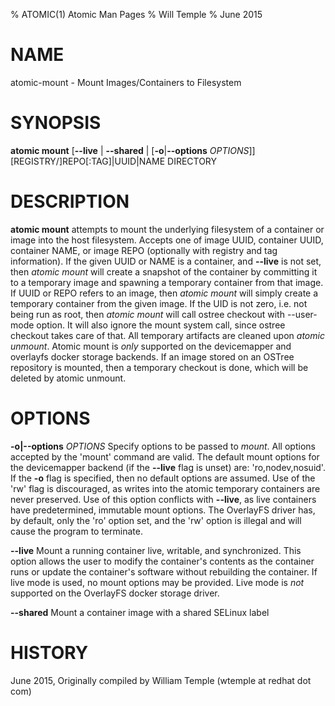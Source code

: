 % ATOMIC(1) Atomic Man Pages
% Will Temple
% June 2015
# NAME
atomic-mount - Mount Images/Containers to Filesystem

# SYNOPSIS
**atomic mount**
[**--live** | **--shared** | [**-o**|**--options** *OPTIONS*]]
[REGISTRY/]REPO[:TAG]|UUID|NAME
DIRECTORY

# DESCRIPTION
**atomic mount** attempts to mount the underlying filesystem of a container or
image into the host filesystem. Accepts one of image UUID, container UUID,
container NAME, or image REPO (optionally with registry and tag information).
If the given UUID or NAME is a container, and **--live** is not set, then
*atomic mount* will create a snapshot of the container by committing it to a
temporary image and spawning a temporary container from that image. If UUID or
REPO refers to an image, then *atomic mount* will simply create a temporary
container from the given image. If the UID is not zero, i.e. not being run as
root, then *atomic mount* will call ostree checkout with --user-mode option.
It will also ignore the mount system call, since ostree checkout takes care
of that. All temporary artifacts are cleaned upon
*atomic unmount*. Atomic mount is *only* supported on the devicemapper and
overlayfs docker storage backends.  If an image stored on an OSTree
repository is mounted, then a temporary checkout is done, which will
be deleted by atomic unmount.

# OPTIONS
**-o|--options** *OPTIONS*
Specify options to be passed to *mount*. All options accepted by the 'mount'
command are valid. The default mount options for the devicemapper backend (if
the **--live** flag is unset) are: 'ro,nodev,nosuid'. If the **-o** flag is
specified, then no default options are assumed. Use of the 'rw' flag is
discouraged, as writes into the atomic temporary containers are never
preserved. Use of this option conflicts with **--live**, as live containers
have predetermined, immutable mount options. The OverlayFS driver has, by
default, only the 'ro' option set, and the 'rw' option is illegal and will
cause the program to terminate.

**--live**
Mount a running container live, writable, and synchronized. This option allows
the user to modify the container's contents as the container runs or update
the container's software without rebuilding the container. If live mode is
used, no mount options may be provided. Live mode is *not* supported on the OverlayFS docker storage driver.

**--shared**
Mount a container image with a shared SELinux label

# HISTORY
June 2015, Originally compiled by William Temple (wtemple at redhat dot com)
